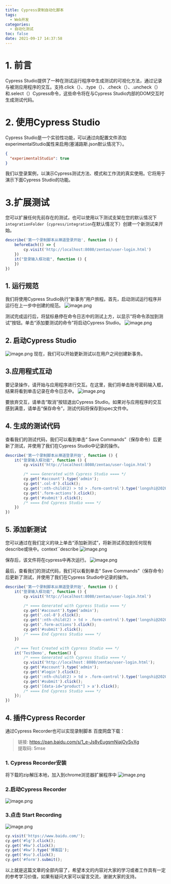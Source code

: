 ```yaml
---
title: Cypress录制自动化脚本
tags:
  - Web开发
categories:
  - 自动化测试
toc: false
date: 2021-09-17 14:37:58
---
```


# 1. 前言
Cypress Studio提供了一种在测试运行程序中生成测试的可视化方法，通过记录与被测应用程序的交互。支持.click（）、.type（）、.check（）、.uncheck（）和.select（）Cypress命令，这些命令将在与Cypress Studio内部的DOM交互时生成测试代码。

# 2. 使用Cypress Studio
Cypress Studio是一个实验性功能，可以通过向配置文件添加experimentalStudio属性来启用(塞浦路斯.json默认情况下）。
```json
{
  "experimentalStudio": true
}
```

我们以登录案例，以演示Cypress测试方法、模式和工作流的真实使用。它将用于演示下面Cypress Studio的功能。

# 3.扩展测试
您可以扩展任何先前存在的测试，也可以使用以下测试支架在您的默认情况下`integrationFolder`（`cypress/integration`在默认情况下）创建一个新测试来开始。
```js
describe('第一个录制脚本从禅道登录开始', function () {
    beforeEach(() => {
        cy.visit('http://localhost:8080/zentao/user-login.html')
    })
    it("登录输入框功能", function () {
    })
})
```

## 1. 运行规范
我们将使用Cypress Studio执行“新事务”用户旅程。首先，启动测试运行程序并运行在上一步中创建的规范。
![image.png](https://blogimage.houjiyi.com/FsuEGRfK4OXzF8LWcJCH3xd93O8w)

测试完成运行后，将鼠标悬停在命令日志中的测试上方，以显示“将命令添加到测试”按钮。单击“添加要测试的命令”将启动Cypress Studio。
![image.png](https://blogimage.houjiyi.com/FvmapFIa7x1YhSDOpAIlYtH9sVQU)

## 2. 启动Cypress Studio
![image.png](https://blogimage.houjiyi.com/FkhCu1daUFlpDuVabCFJV5JNNxOA)
现在，我们可以开始更新测试以在用户之间创建新事务。

## 3.应用程式互动
要记录操作，请开始与应用程序进行交互。在这里，我们将单击账号密码输入框，结果将看到单击记录在命令日志中。
![image.png](https://blogimage.houjiyi.com/FmIfiFLXAaRQMwNFaxxo2HaUlZab)

要放弃交互，请单击“取消”按钮退出Cypress Studio。如果对与应用程序的交互感到满意，请单击“保存命令”，测试代码将保存到spec文件中。

## 4. 生成的测试代码
查看我们的测试代码，我们可以看到单击“ Save Commands”（保存命令）后更新了测试，并使用了我们在Cypress Studio中记录的操作。

```js
describe('第一个录制脚本从禅道登录开始', function () {
    it("登录输入框功能", function () {
        cy.visit('http://localhost:8080/zentao/user-login.html')

        /* ==== Generated with Cypress Studio ==== */
        cy.get('#account').type('admin');
        cy.get('.col-8').click();
        cy.get(':nth-child(2) > td > .form-control').type('longshi@2020');
        cy.get('.form-actions').click();
        cy.get('#submit').click();
        /* ==== End Cypress Studio ==== */
    })
})
```

## 5. 添加新测试
您可以通过在我们定义的块上单击“添加新测试”，将新测试添加到任何现有describe或块中。context``describe
![image.png](https://blogimage.houjiyi.com/Fl5x0MTiuC2GeZ4OeMVS1KGWIBEp)

保存后，该文件将在cypress中再次运行。
![image.png](https://blogimage.houjiyi.com/FiPk98lQwZvtFWVkCqaIZa6AgioG)

最后，查看我们的测试代码，我们可以看到单击“ Save Commands”（保存命令）后更新了测试，并使用了我们在Cypress Studio中记录的操作。

```js
describe('第一个录制脚本从禅道登录开始', function () {
    it("登录输入框功能", function () {
        cy.visit('http://localhost:8080/zentao/user-login.html')

        /* ==== Generated with Cypress Studio ==== */
        cy.get('#account').type('admin');
        cy.get('.col-8').click();
        cy.get(':nth-child(2) > td > .form-control').type('longshi@2020');
        cy.get('.form-actions').click();
        cy.get('#submit').click();
        /* ==== End Cypress Studio ==== */
    })

    /* === Test Created with Cypress Studio === */
    it('TestDemo', function() {
        /* ==== Generated with Cypress Studio ==== */
        cy.visit('http://localhost：8080/zentao/user-login.html');
        cy.get('#account').type('admin');
        cy.get('#login').click();
        cy.get(':nth-child(2) > td > .form-control').type('longshi@2020');
        cy.get('#submit').click();
        cy.get('[data-id="product"] > a').click();
        /* ==== End Cypress Studio ==== */
    });
})
```

## 4. 插件Cypress Recorder
通过Cypress Recorder也可以实现录制脚本
百度网盘下载：

> 链接: https://pan.baidu.com/s/1_e-Js8vEugsmNiajOySvXg  
> 提取码: 5mse 

### 1. Cypress Recorder安装
将下载的zip解压本地，加入到chrome浏览器扩展程序中
![image.png](https://blogimage.houjiyi.com/Fmeh_C7RTAK2zYaVj3QOw3TQ-6FV)

### 2.启动Cypress Recorder
![image.png](https://blogimage.houjiyi.com/Fnl69j3WCagkMALTwDt4AII6cY38)

### 3.点击 Start Recording
![image.png](https://blogimage.houjiyi.com/FukM0wMgFKRvzi2yX1H1U6hvxTor)

```js
cy.visit('https://www.baidu.com/');
cy.get('#lg').click();
cy.get('#kw').click();
cy.get('#kw').type('博客园');
cy.get('#su').click();
cy.get('#form').submit();
```

以上就是这篇文章的全部内容了，希望本文的内容对大家的学习或者工作具有一定的参考学习价值，如果有疑问大家可以留言交流，谢谢大家的支持。